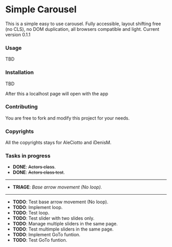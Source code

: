 # Simple Carousel
This is a simple easy to use carousel. Fully accessible, layout shifting free (no CLS), no DOM duplication, all browsers compatible and light.
Current version 0.1.1

### Usage
TBD

### Installation
TBD

After this a localhost page will open with the app

### Contributing
You are free to fork and modify this project for your needs.

### Copyrights
All the copyrights stays for AleCiotto and iDenisM.

### Tasks in progress
* **DONE**: ~~Actors class~~.
* **DONE**: ~~Actors class test~~.
---
* **TRIAGE**: *Base arrow movement (No loop).*
---
* **TODO**: Test base arrow movement (No loop).
* **TODO**: Implement loop.
* **TODO**: Test loop.
* **TODO**: Test slider with two slides only.
* **TODO**: Manage multiple sliders in the same page.
* **TODO**: Test multimple sliders in the same page.
* **TODO**: Implement GoTo funtion.
* **TODO**: Test GoTo funtion.